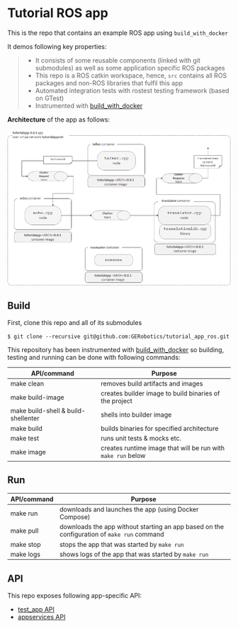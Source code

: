 # Tutorial ROS app

This is the repo that contains an example ROS app using `build_with_docker`

It demos following key properties:
> - It consists of some reusable components (linked with git submodules) as well as some application specific ROS packages
> - This repo is a ROS catkin workspace, hence, `src` contains all ROS packages and non-ROS libraries that fulfil this app
> - Automated integration tests with rostest testing framework (based on GTest)
> - Instrumented with [build_with_docker](https://github.com/GERobotics/build_with_docker)

**Architecture** of the app as follows:

![Architecture of the app](architecture.png)

## Build

First, clone this repo and all of its submodules

~~~
$ git clone --recursive git@github.com:GERobotics/tutorial_app_ros.git
~~~

This repository has been instrumented with [build_with_docker](https://github.com/GERobotics/build_with_docker)
so building, testing and running can be done with following commands:

API/command | Purpose
---- | -----
make clean      | removes build artifacts and images
make build-image      | creates builder image to build binaries of the project
make build-shell & build-shellenter     | shells into builder image
make build      | builds binaries for specified architecture
make test       | runs unit tests & mocks etc.
make image       | creates runtime image that will be run with `make run` below

## Run

API/command | Purpose
---- | -----
make run       | downloads and launches the app (using Docker Compose)
make pull      | downloads the app without starting an app based on the configuration of `make run` command
make stop      | stops the app that was started by `make run`
make logs      | shows logs of the app that was started by `make run`

## API

This repo exposes following app-specific API:

- [test_app API](src/tutorialapp)
- [appservices API](src/appservices)

